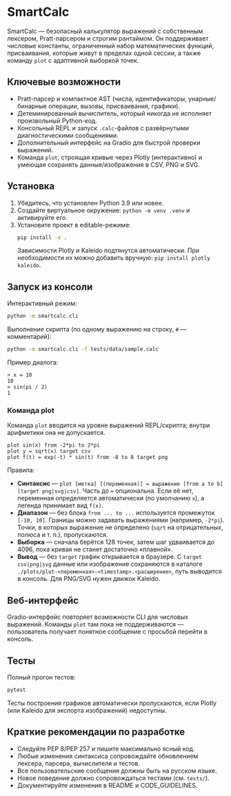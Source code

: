 ﻿# SmartCalc

SmartCalc — безопасный калькулятор выражений с собственным лексером, Pratt-парсером и строгим рантаймом. Он поддерживает числовые константы, ограниченный набор математических функций, присваивания, которые живут в пределах одной сессии, а также команду `plot` с адаптивной выборкой точек.

## Ключевые возможности
- Pratt-парсер и компактное AST (числа, идентификаторы, унарные/бинарные операции, вызовы, присваивания, графики).
- Детеминированный вычислитель, который никогда не исполняет произвольный Python-код.
- Консольный REPL и запуск `.calc`-файлов с развёрнутыми диагностическими сообщениями.
- Дополнительный интерфейс на Gradio для быстрой проверки выражений.
- Команда `plot`, строящая кривые через Plotly (интерактивно) и умеющая сохранять данные/изображения в CSV, PNG и SVG.

## Установка
1. Убедитесь, что установлен Python 3.9 или новее.
2. Создайте виртуальное окружение: `python -m venv .venv` и активируйте его.
3. Установите проект в editable-режиме:
   ```bash
   pip install -e .
   ```
   Зависимости Plotly и Kaleido подтянутся автоматически. При необходимости их можно добавить вручную: `pip install plotly kaleido`.

## Запуск из консоли
Интерактивный режим:
```bash
python -m smartcalc.cli
```

Выполнение скрипта (по одному выражению на строку, `#` — комментарий):
```bash
python -m smartcalc.cli -f tests/data/sample.calc
```

Пример диалога:
```
> x = 10
10
> sin(pi / 2)
1
```

### Команда plot
Команда `plot` вводится на уровне выражений REPL/скрипта; внутри арифметики она не допускается.
```
plot sin(x) from -2*pi to 2*pi
plot y = sqrt(x) target csv
plot f(t) = exp(-t) * sin(t) from -8 to 8 target png
```
Правила:
- **Синтаксис** — `plot [метка] [(переменная)] = выражение [from a to b] [target png|svg|csv]`. Часть до `=` опциональна. Если её нет, переменная определяется автоматически (по умолчанию `x`), а легенда принимает вид `f(x)`.
- **Диапазон** — без блока `from ... to ...` используется промежуток `[-10, 10]`. Границы можно задавать выражениями (например, `-2*pi`). Точки, в которых выражение не определено (`sqrt` на отрицательных, полюса и т. п.), пропускаются.
- **Выборка** — сначала берётся 128 точек, затем шаг удваивается до 4096, пока кривая не станет достаточно «плавной».
- **Вывод** — без `target` график открывается в браузере. С `target csv|png|svg` данные или изображение сохраняются в каталоге `./plots/plot-<переменная>-<timestamp>.<расширение>`, путь выводится в консоль. Для PNG/SVG нужен движок Kaleido.

## Веб-интерфейс
Gradio-интерфейс повторяет возможности CLI для числовых выражений. Команды `plot` там пока не поддерживаются — пользователь получает понятное сообщение с просьбой перейти в консоль.

## Тесты
Полный прогон тестов:
```bash
pytest
```
Тесты построения графиков автоматически пропускаются, если Plotly (или Kaleido для экспорта изображений) недоступны.

## Краткие рекомендации по разработке
- Следуйте PEP 8/PEP 257 и пишите максимально ясный код.
- Любые изменения синтаксиса сопровождайте обновлением лексера, парсера, вычислителя и тестов.
- Все пользовательские сообщения должны быть на русском языке.
- Новое поведение должно сопровождаться тестами (см. `tests/`).
- Документируйте изменения в README и CODE_GUIDELINES.
